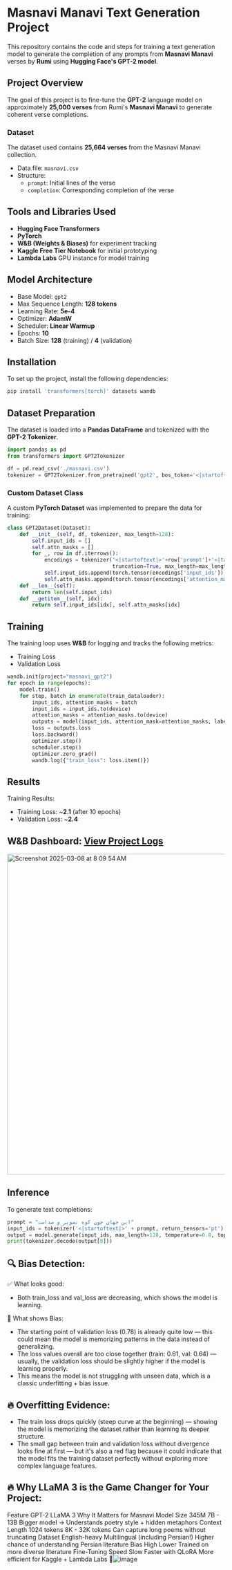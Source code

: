 # Masnavi Manavi Text Generation Project

This repository contains the code and steps for training a text generation model to generate the completion of any prompts from **Masnavi Manavi** verses by **Rumi** using **Hugging Face's GPT-2 model**.

## Project Overview
The goal of this project is to fine-tune the **GPT-2** language model on approximately **25,000 verses** from Rumi's **Masnavi Manavi** to generate coherent verse completions.

### Dataset
The dataset used contains **25,664 verses** from the Masnavi Manavi collection.
- Data file: `masnavi.csv`
- Structure:
  - `prompt`: Initial lines of the verse
  - `completion`: Corresponding completion of the verse

## Tools and Libraries Used
- **Hugging Face Transformers**
- **PyTorch**
- **W&B (Weights & Biases)** for experiment tracking
- **Kaggle Free Tier Notebook** for initial prototyping
- **Lambda Labs** GPU instance for model training

## Model Architecture
- Base Model: `gpt2`
- Max Sequence Length: **128 tokens**
- Learning Rate: **5e-4**
- Optimizer: **AdamW**
- Scheduler: **Linear Warmup**
- Epochs: **10**
- Batch Size: **128** (training) / **4** (validation)

## Installation
To set up the project, install the following dependencies:

```bash
pip install 'transformers[torch]' datasets wandb
```

## Dataset Preparation
The dataset is loaded into a **Pandas DataFrame** and tokenized with the **GPT-2 Tokenizer**.

```python
import pandas as pd
from transformers import GPT2Tokenizer

df = pd.read_csv('./masnavi.csv')
tokenizer = GPT2Tokenizer.from_pretrained('gpt2', bos_token='<|startoftext|>', eos_token='<|endoftext|>', pad_token='<|pad|>')
```

### Custom Dataset Class
A custom **PyTorch Dataset** was implemented to prepare the data for training:

```python
class GPT2Dataset(Dataset):
    def __init__(self, df, tokenizer, max_length=128):
        self.input_ids = []
        self.attn_masks = []
        for _, row in df.iterrows():
            encodings = tokenizer('<|startoftext|>'+row['prompt']+'<|tab|>'+row['completion']+'<|endoftext|>',
                                  truncation=True, max_length=max_length, padding='max_length')
            self.input_ids.append(torch.tensor(encodings['input_ids']))
            self.attn_masks.append(torch.tensor(encodings['attention_mask']))
    def __len__(self):
        return len(self.input_ids)
    def __getitem__(self, idx):
        return self.input_ids[idx], self.attn_masks[idx]
```

## Training
The training loop uses **W&B** for logging and tracks the following metrics:
- Training Loss
- Validation Loss

```python
wandb.init(project="masnavi_gpt2")
for epoch in range(epochs):
    model.train()
    for step, batch in enumerate(train_dataloader):
        input_ids, attention_masks = batch
        input_ids = input_ids.to(device)
        attention_masks = attention_masks.to(device)
        outputs = model(input_ids, attention_mask=attention_masks, labels=input_ids)
        loss = outputs.loss
        loss.backward()
        optimizer.step()
        scheduler.step()
        optimizer.zero_grad()
        wandb.log({"train_loss": loss.item()})
```

## Results
Training Results:
- Training Loss: ~**2.1** (after 10 epochs)
- Validation Loss: ~**2.4**

## W&B Dashboard: [View Project Logs](https://wandb.ai/minarezaei82-plexure/masnavi?nw=nwuserminarezaei82)
 
  <img width="742" alt="Screenshot 2025-03-08 at 8 09 54 AM" src="https://github.com/user-attachments/assets/dd13ab70-0946-4e10-9099-1db0e07480bd" />

## Inference
To generate text completions:

```python
prompt = "این جهان چون کوه تصویر و صداست"
input_ids = tokenizer('<|startoftext|>' + prompt, return_tensors='pt').input_ids.to(device)
output = model.generate(input_ids, max_length=128, temperature=0.8, top_k=50)
print(tokenizer.decode(output[0]))
```

## 🔍 Bias Detection:

✅ What looks good:
- Both train_loss and val_loss are decreasing, which shows the model is learning.

🚨 What shows Bias:
- The starting point of validation loss (0.78) is already quite low — this could mean the model is memorizing patterns in the data instead of generalizing.
- The loss values overall are too close together (train: 0.61, val: 0.64) — usually, the validation loss should be slightly higher if the model is learning properly.
- This means the model is not struggling with unseen data, which is a classic underfitting + bias issue.

## 🔥 Overfitting Evidence:
- The train loss drops quickly (steep curve at the beginning) — showing the model is memorizing the dataset rather than learning its deeper structure.
- The small gap between train and validation loss without divergence looks fine at first — but it's also a red flag because it could indicate that the model fits the training dataset perfectly without exploring more complex language features.

## 🔥 Why LLaMA 3 is the Game Changer for Your Project:
Feature	GPT-2	LLaMA 3	Why It Matters for Masnavi
Model Size	345M	7B - 13B	Bigger model → Understands poetry style + hidden metaphors
Context Length	1024 tokens	8K - 32K tokens	Can capture long poems without truncating
Dataset	English-heavy	Multilingual (including Persian!)	Higher chance of understanding Persian literature
Bias	High	Lower	Trained on more diverse literature
Fine-Tuning Speed	Slow	Faster with QLoRA	More efficient for Kaggle + Lambda Labs 💪![image](https://github.com/user-attachments/assets/cb0186eb-092a-402c-bc43-f20f7df0df80)
